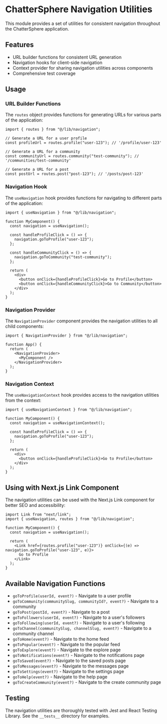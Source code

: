 # ChatterSphere Navigation Utilities

This module provides a set of utilities for consistent navigation throughout the ChatterSphere application.

## Features

- URL builder functions for consistent URL generation
- Navigation hooks for client-side navigation
- Context provider for sharing navigation utilities across components
- Comprehensive test coverage

## Usage

### URL Builder Functions

The `routes` object provides functions for generating URLs for various parts of the application:

```tsx
import { routes } from "@/lib/navigation";

// Generate a URL for a user profile
const profileUrl = routes.profile("user-123"); // '/profile/user-123'

// Generate a URL for a community
const communityUrl = routes.community("test-community"); // '/communities/test-community'

// Generate a URL for a post
const postUrl = routes.post("post-123"); // '/posts/post-123'
```

### Navigation Hook

The `useNavigation` hook provides functions for navigating to different parts of the application:

```tsx
import { useNavigation } from "@/lib/navigation";

function MyComponent() {
  const navigation = useNavigation();

  const handleProfileClick = () => {
    navigation.goToProfile("user-123");
  };

  const handleCommunityClick = () => {
    navigation.goToCommunity("test-community");
  };

  return (
    <div>
      <button onClick={handleProfileClick}>Go to Profile</button>
      <button onClick={handleCommunityClick}>Go to Community</button>
    </div>
  );
}
```

### Navigation Provider

The `NavigationProvider` component provides the navigation utilities to all child components:

```tsx
import { NavigationProvider } from "@/lib/navigation";

function App() {
  return (
    <NavigationProvider>
      <MyComponent />
    </NavigationProvider>
  );
}
```

### Navigation Context

The `useNavigationContext` hook provides access to the navigation utilities from the context:

```tsx
import { useNavigationContext } from "@/lib/navigation";

function MyComponent() {
  const navigation = useNavigationContext();

  const handleProfileClick = () => {
    navigation.goToProfile("user-123");
  };

  return (
    <div>
      <button onClick={handleProfileClick}>Go to Profile</button>
    </div>
  );
}
```

## Using with Next.js Link Component

The navigation utilities can be used with the Next.js Link component for better SEO and accessibility:

```tsx
import Link from "next/link";
import { useNavigation, routes } from "@/lib/navigation";

function MyComponent() {
  const navigation = useNavigation();

  return (
    <Link href={routes.profile("user-123")} onClick={(e) => navigation.goToProfile("user-123", e)}>
      Go to Profile
    </Link>
  );
}
```

## Available Navigation Functions

- `goToProfile(userId, event?)` - Navigate to a user profile
- `goToCommunity(communitySlug, communityId?, event?)` - Navigate to a community
- `goToPost(postId, event?)` - Navigate to a post
- `goToFollowers(userId, event?)` - Navigate to a user's followers
- `goToFollowing(userId, event?)` - Navigate to a user's following
- `goToChannel(communitySlug, channelSlug, event?)` - Navigate to a community channel
- `goToHome(event?)` - Navigate to the home feed
- `goToPopular(event?)` - Navigate to the popular feed
- `goToExplore(event?)` - Navigate to the explore page
- `goToNotifications(event?)` - Navigate to the notifications page
- `goToSaved(event?)` - Navigate to the saved posts page
- `goToMessages(event?)` - Navigate to the messages page
- `goToSettings(event?)` - Navigate to the settings page
- `goToHelp(event?)` - Navigate to the help page
- `goToCreateCommunity(event?)` - Navigate to the create community page

## Testing

The navigation utilities are thoroughly tested with Jest and React Testing Library. See the `__tests__` directory for examples.
